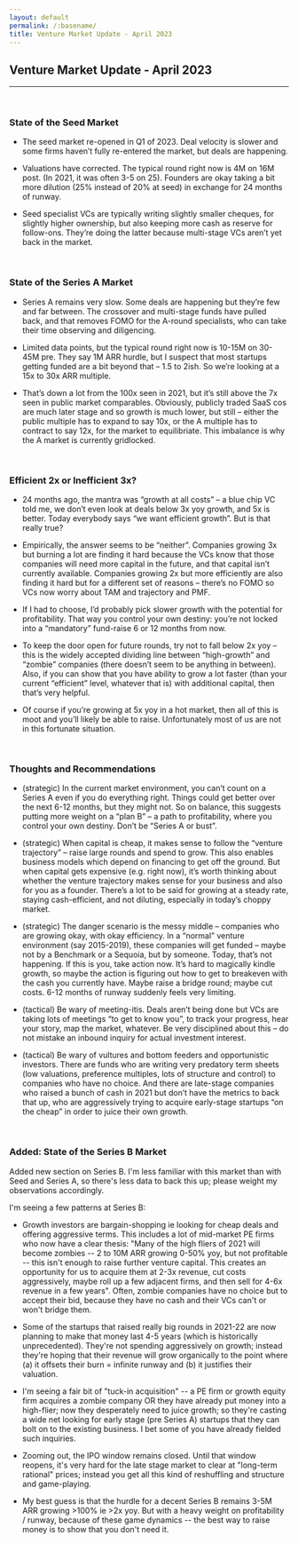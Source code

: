 ```yaml
---
layout: default
permalink: /:basename/
title: Venture Market Update - April 2023
---
```


## Venture Market Update - April 2023

----

<br/>

### State of the Seed Market

* The seed market re-opened in Q1 of 2023.  Deal velocity is slower and some firms haven’t fully re-entered the market, but deals are happening.

* Valuations have corrected.  The typical round right now is 4M on 16M post.  (In 2021, it was often 3-5 on 25). Founders are okay taking a bit more dilution (25% instead of 20% at seed) in exchange for 24 months of runway.

* Seed specialist VCs are typically writing slightly smaller cheques, for slightly higher ownership, but also keeping more cash as reserve for follow-ons.  They’re doing the latter because multi-stage VCs aren’t yet back in the market.

<br/>

### State of the Series A Market

* Series A remains very slow.  Some deals are happening but they’re few and far between.  The crossover and multi-stage funds have pulled back, and that removes FOMO for the A-round specialists, who can take their time observing and diligencing.

* Limited data points, but the typical round right now is 10-15M on 30-45M pre.  They say 1M ARR hurdle, but I suspect that most startups getting funded are a bit beyond that – 1.5 to 2ish.  So we’re looking at a 15x to 30x ARR multiple.  

* That’s down a lot from the 100x seen in 2021, but it’s still above the 7x seen in public market comparables.  Obviously, publicly traded SaaS cos are much later stage and so growth is much lower, but still – either the public multiple has to expand to say 10x, or the A multiple has to contract to say 12x, for the market to equilibriate.  This imbalance is why the A market is currently gridlocked.

<br/>


### Efficient 2x or Inefficient 3x?

* 24 months ago, the mantra was “growth at all costs” – a blue chip VC told me, we don’t even look at deals below 3x yoy growth, and 5x is better.  Today everybody says “we want efficient growth”.  But is that really true?

* Empirically, the answer seems to be “neither”.    Companies growing 3x but burning a lot are finding it hard because the VCs know that those companies will need more capital in the future, and that capital isn’t currently available.  Companies growing 2x but more efficiently are also finding it hard but for a different set of reasons – there’s no FOMO so VCs now worry about TAM and trajectory and PMF.

* If I had to choose, I’d probably pick slower growth with the potential for profitability.  That way you control your own destiny: you’re not locked into a “mandatory” fund-raise 6 or 12 months from now.

* To keep the door open for future rounds, try not to fall below 2x yoy – this is the widely accepted dividing line between “high-growth” and “zombie” companies (there doesn’t seem to be anything in between).  Also, if you can show that you have ability to grow a lot faster (than your current “efficient” level, whatever that is) with additional capital, then that’s very helpful.

* Of course if you’re growing at 5x yoy in a hot market, then all of this is moot and you’ll likely be able to raise.  Unfortunately most of us are not in this fortunate situation.  

<br/>

### Thoughts and Recommendations

* (strategic) In the current market environment, you can’t count on a Series A even if you do everything right.  Things could get better over the next 6-12 months, but they might not.  So on balance, this suggests putting more weight on a “plan B” – a path to profitability, where you control your own destiny.  Don’t be “Series A or bust”.

* (strategic) When capital is cheap, it makes sense to follow the “venture trajectory” – raise large rounds and spend to grow.  This also enables business models which depend on financing to get off the ground.  But when capital gets expensive (e.g. right now), it’s worth thinking about whether the venture trajectory makes sense for your business and also for you as a founder.  There’s a lot to be said for growing at a steady rate, staying cash-efficient, and not diluting, especially in today’s choppy market.  

* (strategic) The danger scenario is the messy middle – companies who are growing okay, with okay efficiency.  In a “normal” venture environment (say 2015-2019), these companies will get funded – maybe not by a Benchmark or a Sequoia, but by someone.  Today, that’s not happening.  If this is you, take action now.  It’s hard to magically kindle growth, so maybe the action is figuring out how to get to breakeven with the cash you currently have.  Maybe raise a bridge round; maybe cut costs. 6-12 months of runway suddenly feels very limiting.

* (tactical) Be wary of meeting-itis.  Deals aren’t being done but VCs are taking lots of meetings “to get to know you”, to track your progress, hear your story, map the market, whatever.  Be very disciplined about this – do not mistake an inbound inquiry for actual investment interest. 

* (tactical) Be wary of vultures and bottom feeders and opportunistic investors.  There are funds who are writing very predatory term sheets (low valuations, preference multiples, lots of structure and control) to companies who have no choice.  And there are late-stage companies who raised a bunch of cash in 2021 but don’t have the metrics to back that up, who are aggressively trying to acquire early-stage startups “on the cheap” in order to juice their own growth.   

<br/>

### Added: State of the Series B Market

Added new section on Series B.  I'm less familiar with this market than with Seed and Series A, so there's less data to back this up; please weight my observations accordingly.

I'm seeing a few patterns at Series B:

* Growth investors are bargain-shopping ie looking for cheap deals and offering aggressive terms.  This includes a lot of mid-market PE firms who now have a clear thesis: "Many of the high fliers of 2021 will become zombies -- 2 to 10M ARR growing 0-50% yoy, but not profitable -- this isn't enough to raise further venture capital.  This creates an opportunity for us to acquire them at 2-3x revenue, cut costs aggressively, maybe roll up a few adjacent firms, and then sell for 4-6x revenue in a few years".  Often, zombie companies have no choice but to accept their bid, because they have no cash and their VCs can't or won't bridge them.

* Some of the startups that raised really big rounds in 2021-22 are now planning to make that money last 4-5 years (which is historically unprecedented).  They're not spending aggressively on growth; instead they're hoping that their revenue will grow organically to the point where (a) it offsets their burn = infinite runway and (b) it justifies their valuation.  

* I'm seeing a fair bit of "tuck-in acquisition" -- a PE firm or growth equity firm acquires a zombie company OR they have already put money into a high-flier; now they desperately need to juice growth; so they're casting a wide net looking for early stage (pre Series A) startups that they can bolt on to the existing business.  I bet some of you have already fielded such inquiries.

* Zooming out, the IPO window remains closed.  Until that window reopens, it's very hard for the late stage market to clear at "long-term rational" prices; instead you get all this kind of reshuffling and structure and game-playing.

* My best guess is that the hurdle for a decent Series B remains 3-5M ARR growing >100% ie >2x yoy.  But with a heavy weight on profitability / runway, because of these game dynamics -- the best way to raise money is to show that you don't need it.  


<br/>
<br/>
<br/>




